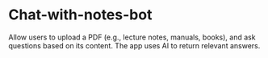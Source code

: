 # Chat-with-notes-bot
Allow users to upload a PDF (e.g., lecture notes, manuals, books), and ask questions based on its content. The app uses AI to return relevant answers.

